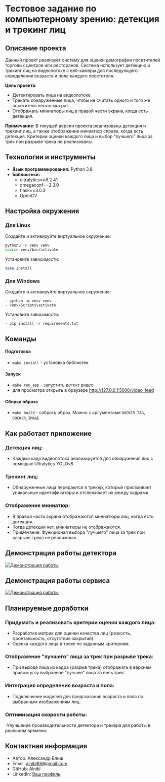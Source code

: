 # Тестовое задание по компьютерному зрению: детекция и трекинг лиц

## Описание проекта

Данный проект реализует систему для оценки демографии посетителей торговых центров или ресторанов. Система использует детекцию и трекинг лиц на видеопотоке с веб-камеры для последующего определения возраста и пола каждого посетителя.

**Цель проекта:**

- Детектировать лица на видеопотоке.
- Трекать обнаруженные лица, чтобы не считать одного и того же посетителя несколько раз.
- Отображать миниатюры лиц в правой части экрана, когда есть детекция.

**Примечание:** В текущей версии проекта реализованы детекция и трекинг лиц, а также отображение миниатюр справа, когда есть детекция. Критерии оценки каждого лица и выбор "лучшего" лица за трек при разрыве трека не реализованы.

## Технологии и инструменты

- **Язык программирования:** Python 3.8
- **Библиотеки:**
  - ultralytics==8.2.41
  - omegaconf==2.3.0
  - flask==3.0.3
  - OpenCV

## Настройка окружения

### Для Linux
Создайте и активируйте виртуальное окружение:

```bash
python3 -m venv venv
source venv/bin/activate
```

Установите зависимости:
```bash
make install
```

### Для Windows
Создайте и активируйте виртуальное окружение:
```
- python -m venv venv
- venv\Scripts\activate
```
Установите зависимости:
```
- pip install -r requirements.txt
```

## Команды

#### Подготовка
* `make install` - установка библиотек

#### Запуск
* `make run_app` - запустить детект видео
* для просмотра открыть в браузере http://127.0.0.1:5000/video_feed

#### Сборка образа
* `make build` - собрать образ. Можно с аргументами `DOCKER_TAG`, `DOCKER_IMAGE`

## Как работает приложение
### Детекция лиц:
- Каждый кадр видеопотока анализируется для обнаружения лиц с помощью Ultralytics YOLOv8.
### Трекинг лиц:
- Обнаруженные лица передаются в трекер, который присваивает уникальные идентификаторы и отслеживает их между кадрами.
### Отображение миниатюр:
- В правой части экрана отображаются миниатюры лиц, когда есть детекция.
- Когда детекции нет, миниатюры не отображаются.
- Примечание: Функционал выбора "лучшего" лица за трек при разрыве трека не реализован.

## Демонстрация работы детектора

[![Демонстрация работы](https://img.youtube.com/vi/SX_3p-AKz1o/0.jpg)](https://www.youtube.com/watch?v=SX_3p-AKz1o)

## Демонстрация работы сервиса

[![Демонстрация работы](https://img.youtube.com/vi/bsDTsUvho-A/0.jpg)](https://youtube.com/shorts/bsDTsUvho-A?si=-7fyDlDY4_IYcqBO)


## Планируемые доработки
### Придумать и реализовать критерии оценки каждого лица:
  - Разработка метрик для оценки качества лиц (резкость, фронтальность, отсутствие закрытий).
  - Оценка каждого лица в треке по заданным критериям.

### Отображение "лучшего" лица за трек при разрыве трека:
  - При выходе лица из кадра (разрыв трека) отображать в верхнем правом углу выбранное "лучшее" лицо за весь трек.

### Интеграция определения возраста и пола:
  - Подключение моделей для предсказания возраста и пола по выбранным изображениям лиц.
### Оптимизация скорости работы:
  -Улучшение производительности детектора и трекера для работы в реальном времени.
  
## Контактная информация
  - Автор: Александр Блищ
  - Email: alnibl88@gmail.com
  - GitHub: Alnibl
  - LinkedIn: [Ваш профиль](https://www.linkedin.com/in/александр-блищ-77073a125/)
